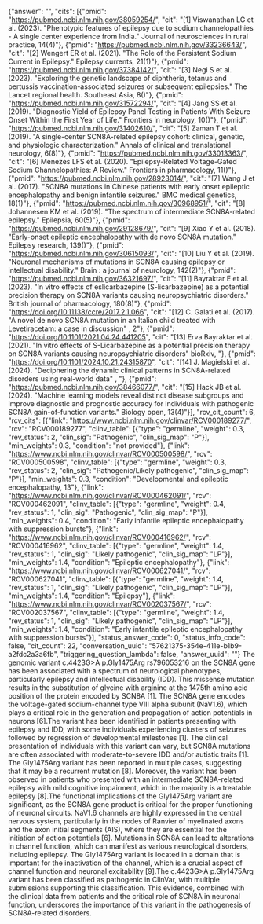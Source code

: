 {"answer": "", "cits": [{"pmid": "https://pubmed.ncbi.nlm.nih.gov/38059254/", "cit": "[1] Viswanathan LG et al. (2023). \"Phenotypic features of epilepsy due to sodium channelopathies - A single center experience from India.\" Journal of neurosciences in rural practice, 14(4)"}, {"pmid": "https://pubmed.ncbi.nlm.nih.gov/33236643/", "cit": "[2] Wengert ER et al. (2021). \"The Role of the Persistent Sodium Current in Epilepsy.\" Epilepsy currents, 21(1)"}, {"pmid": "https://pubmed.ncbi.nlm.nih.gov/37384142/", "cit": "[3] Negi S et al. (2023). \"Exploring the genetic landscape of diphtheria, tetanus and pertussis vaccination-associated seizures or subsequent epilepsies.\" The Lancet regional health. Southeast Asia, 8()"}, {"pmid": "https://pubmed.ncbi.nlm.nih.gov/31572294/", "cit": "[4] Jang SS et al. (2019). \"Diagnostic Yield of Epilepsy Panel Testing in Patients With Seizure Onset Within the First Year of Life.\" Frontiers in neurology, 10()"}, {"pmid": "https://pubmed.ncbi.nlm.nih.gov/31402610/", "cit": "[5] Zaman T et al. (2019). \"A single-center SCN8A-related epilepsy cohort: clinical, genetic, and physiologic characterization.\" Annals of clinical and translational neurology, 6(8)"}, {"pmid": "https://pubmed.ncbi.nlm.nih.gov/33013363/", "cit": "[6] Menezes LFS et al. (2020). \"Epilepsy-Related Voltage-Gated Sodium Channelopathies: A Review.\" Frontiers in pharmacology, 11()"}, {"pmid": "https://pubmed.ncbi.nlm.nih.gov/28923014/", "cit": "[7] Wang J et al. (2017). \"SCN8A mutations in Chinese patients with early onset epileptic encephalopathy and benign infantile seizures.\" BMC medical genetics, 18(1)"}, {"pmid": "https://pubmed.ncbi.nlm.nih.gov/30968951/", "cit": "[8] Johannesen KM et al. (2019). \"The spectrum of intermediate SCN8A-related epilepsy.\" Epilepsia, 60(5)"}, {"pmid": "https://pubmed.ncbi.nlm.nih.gov/29128679/", "cit": "[9] Xiao Y et al. (2018). \"Early-onset epileptic encephalopathy with de novo SCN8A mutation.\" Epilepsy research, 139()"}, {"pmid": "https://pubmed.ncbi.nlm.nih.gov/30615093/", "cit": "[10] Liu Y et al. (2019). \"Neuronal mechanisms of mutations in SCN8A causing epilepsy or intellectual disability.\" Brain : a journal of neurology, 142(2)"}, {"pmid": "https://pubmed.ncbi.nlm.nih.gov/36321697/", "cit": "[11] Bayraktar E et al. (2023). \"In vitro effects of eslicarbazepine (S-licarbazepine) as a potential precision therapy on SCN8A variants causing neuropsychiatric disorders.\" British journal of pharmacology, 180(8)"}, {"pmid": "https://doi.org/10.11138/ccre/2017.2.1.066", "cit": "[12] C. Galati et al. (2017). \"A novel de novo SCN8A mutation in an Italian child treated with Levetiracetam: a case in discussion\" , 2"}, {"pmid": "https://doi.org/10.1101/2021.04.24.441205", "cit": "[13] Erva Bayraktar et al. (2021). \"In vitro effects of S-Licarbazepine as a potential precision therapy on SCN8A variants causing neuropsychiatric disorders\" bioRxiv, "}, {"pmid": "https://doi.org/10.1101/2024.10.21.24315870", "cit": "[14] J. Magielski et al. (2024). \"Deciphering the dynamic clinical patterns in SCN8A-related disorders using real-world data\" , "}, {"pmid": "https://pubmed.ncbi.nlm.nih.gov/38466077/", "cit": "[15] Hack JB et al. (2024). \"Machine learning models reveal distinct disease subgroups and improve diagnostic and prognostic accuracy for individuals with pathogenic SCN8A gain-of-function variants.\" Biology open, 13(4)"}], "rcv_cit_count": 6, "rcv_cits": [{"link": "https://www.ncbi.nlm.nih.gov/clinvar/RCV000189277/", "rcv": "RCV000189277", "clinv_table": [{"type": "germline", "weight": 0.3, "rev_status": 2, "clin_sig": "Pathogenic", "clin_sig_map": "P"}], "min_weights": 0.3, "condition": "not provided"}, {"link": "https://www.ncbi.nlm.nih.gov/clinvar/RCV000500598/", "rcv": "RCV000500598", "clinv_table": [{"type": "germline", "weight": 0.3, "rev_status": 2, "clin_sig": "Pathogenic/Likely pathogenic", "clin_sig_map": "P"}], "min_weights": 0.3, "condition": "Developmental and epileptic encephalopathy, 13"}, {"link": "https://www.ncbi.nlm.nih.gov/clinvar/RCV000462091/", "rcv": "RCV000462091", "clinv_table": [{"type": "germline", "weight": 0.4, "rev_status": 1, "clin_sig": "Pathogenic", "clin_sig_map": "P"}], "min_weights": 0.4, "condition": "Early infantile epileptic encephalopathy with suppression bursts"}, {"link": "https://www.ncbi.nlm.nih.gov/clinvar/RCV000416962/", "rcv": "RCV000416962", "clinv_table": [{"type": "germline", "weight": 1.4, "rev_status": 1, "clin_sig": "Likely pathogenic", "clin_sig_map": "LP"}], "min_weights": 1.4, "condition": "Epileptic encephalopathy"}, {"link": "https://www.ncbi.nlm.nih.gov/clinvar/RCV000627041/", "rcv": "RCV000627041", "clinv_table": [{"type": "germline", "weight": 1.4, "rev_status": 1, "clin_sig": "Likely pathogenic", "clin_sig_map": "LP"}], "min_weights": 1.4, "condition": "Epilepsy"}, {"link": "https://www.ncbi.nlm.nih.gov/clinvar/RCV002037567/", "rcv": "RCV002037567", "clinv_table": [{"type": "germline", "weight": 1.4, "rev_status": 1, "clin_sig": "Likely pathogenic", "clin_sig_map": "LP"}], "min_weights": 1.4, "condition": "Early infantile epileptic encephalopathy with suppression bursts"}], "status_answer_code": 0, "status_info_code": false, "cit_count": 22, "conversation_uuid": "57621375-354e-411e-b1b9-a2fdc2a3a6fb", "triggering_question_lambda": false, "answer_uuid": ""}
The genomic variant c.4423G>A p.Gly1475Arg rs796053216 on the SCN8A gene has been associated with a spectrum of neurological phenotypes, particularly epilepsy and intellectual disability (IDD). This missense mutation results in the substitution of glycine with arginine at the 1475th amino acid position of the protein encoded by SCN8A [1]. The SCN8A gene encodes the voltage-gated sodium-channel type VIII alpha subunit (NaV1.6), which plays a critical role in the generation and propagation of action potentials in neurons [6].The variant has been identified in patients presenting with epilepsy and IDD, with some individuals experiencing clusters of seizures followed by regression of developmental milestones [1]. The clinical presentation of individuals with this variant can vary, but SCN8A mutations are often associated with moderate-to-severe IDD and/or autistic traits [1]. The Gly1475Arg variant has been reported in multiple cases, suggesting that it may be a recurrent mutation [8]. Moreover, the variant has been observed in patients who presented with an intermediate SCN8A-related epilepsy with mild cognitive impairment, which in the majority is a treatable epilepsy [8].The functional implications of the Gly1475Arg variant are significant, as the SCN8A gene product is critical for the proper functioning of neuronal circuits. NaV1.6 channels are highly expressed in the central nervous system, particularly in the nodes of Ranvier of myelinated axons and the axon initial segments (AIS), where they are essential for the initiation of action potentials [6]. Mutations in SCN8A can lead to alterations in channel function, which can manifest as various neurological disorders, including epilepsy. The Gly1475Arg variant is located in a domain that is important for the inactivation of the channel, which is a crucial aspect of channel function and neuronal excitability [9].The c.4423G>A p.Gly1475Arg variant has been classified as pathogenic in ClinVar, with multiple submissions supporting this classification. This evidence, combined with the clinical data from patients and the critical role of SCN8A in neuronal function, underscores the importance of this variant in the pathogenesis of SCN8A-related disorders.